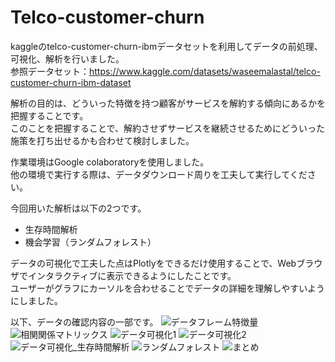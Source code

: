 # Telco-customer-churn

kaggleのtelco-customer-churn-ibmデータセットを利用してデータの前処理、可視化、解析を行いました。  
参照データセット：https://www.kaggle.com/datasets/waseemalastal/telco-customer-churn-ibm-dataset  

解析の目的は、どういった特徴を持つ顧客がサービスを解約する傾向にあるかを把握することです。  
このことを把握することで、解約させずサービスを継続させるためにどういった施策を打ち出せるかも合わせて検討しました。  

作業環境はGoogle colaboratoryを使用しました。  
他の環境で実行する際は、データダウンロード周りを工夫して実行してください。  

今回用いた解析は以下の2つです。  
 - 生存時間解析
 - 機会学習（ランダムフォレスト）

データの可視化で工夫した点はPlotlyをできるだけ使用することで、Webブラウザでインタラクティブに表示できるようにしたことです。  
ユーザーがグラフにカーソルを合わせることでデータの詳細を理解しやすいようにしました。



以下、データの確認内容の一部です。
![データフレーム特徴量](https://github.com/user-attachments/assets/01dced33-278c-419c-bab2-92de8cbfe911)
![相関関係マトリックス](https://github.com/user-attachments/assets/c550bbb4-a6fe-4638-8a25-595b0b243e4d)
![データ可視化1](https://github.com/user-attachments/assets/5eaaab0a-7acd-4dc0-a705-9f0dd13d7402)
![データ可視化2](https://github.com/user-attachments/assets/a7dc3a75-c48b-4838-8931-c428e1339e1b)
![データ可視化_生存時間解析](https://github.com/user-attachments/assets/a18e2dde-cc30-45e4-8b15-8d0085dc10b7)
![ランダムフォレスト](https://github.com/user-attachments/assets/f4d185d2-fc26-47dd-a50b-253bbbbd6b89)
![まとめ](https://github.com/user-attachments/assets/145c09de-dc08-4f68-8abd-dd7293f516c4)
